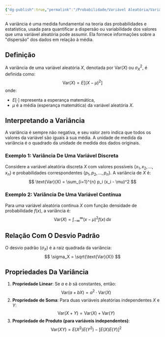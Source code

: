 ```yaml
---
{"dg-publish":true,"permalink":"/Probabilidade/Variável Aleatória/Variância de uma Variável Aleatória/","dgPassFrontmatter":true,"created":"2025-04-01T09:55:32.475-03:00"}
---
```



A variância é uma medida fundamental na teoria das probabilidades e estatística, usada para quantificar a dispersão ou variabilidade dos valores que uma variável aleatória pode assumir. Ela fornece informações sobre a "dispersão" dos dados em relação à média.

## Definição

A variância de uma variável aleatória $X$, denotada por $\text{Var}(X)$ ou $\sigma^2_X$, é definida como:
$$
\text{Var}(X) = E[(X - \mu)^2]
$$
onde:

- $E[\cdot]$ representa a esperança matemática,
- $\mu$ é a média (esperança matemática) da variável aleatória $X$.

## Interpretando a Variância

A variância é sempre não negativa, e seu valor zero indica que todos os valores da variável são iguais à sua média. A unidade de medida da variância é o quadrado da unidade de medida dos dados originais.

### Exemplo 1: Variância De Uma Variável Discreta

Considere a variável aleatória discreta $X$ com valores possíveis $\{x_1, x_2, \ldots, x_n\}$ e probabilidades correspondentes $\{p_1, p_2, \ldots, p_n\}$. A variância de $X$ é:
$$
\text{Var}(X) = \sum_{i=1}^{n} p_i (x_i - \mu)^2
$$
### Exemplo 2: Variância De Uma Variável Contínua

Para uma variável aleatória contínua $X$ com função densidade de probabilidade $f(x)$, a variância é:
$$
\text{Var}(X) = \int_{-\infty}^{\infty} (x - \mu)^2 f(x) \, dx
$$
## Relação Com O Desvio Padrão

O desvio padrão ($\sigma_X$) é a raiz quadrada da variância:
$$
\sigma_X = \sqrt{\text{Var}(X)}
$$
## Propriedades Da Variância

1. **Propriedade Linear**: Se $a$ e $b$ sã constantes, então:
$$
   \text{Var}(a + bX) = a^2 \cdot \text{Var}(X)
$$
2. **Propriedade de Soma**: Para duas variáveis aleatórias independentes $X$ e $Y$:
$$
   \text{Var}(X + Y) = \text{Var}(X) + \text{Var}(Y)
$$
3. **Propriedade de Produto (para variáveis independentes)**:
$$
   \text{Var}(XY) = E(X^2)E(Y^2) - [E(X)E(Y)]^2
$$